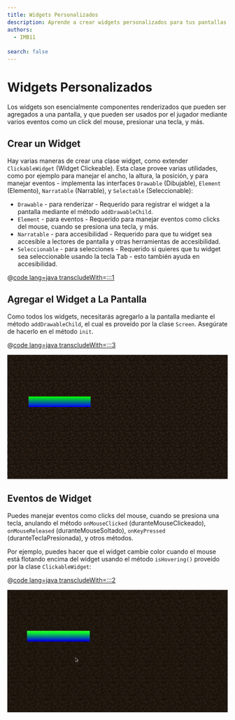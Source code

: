 ```yaml
---
title: Widgets Personalizados
description: Aprende a crear widgets personalizados para tus pantallas o menús.
authors:
  - IMB11

search: false
---
```


# Widgets Personalizados

Los widgets son esencialmente componentes renderizados que pueden ser agregados a una pantalla, y que pueden ser usados por el jugador mediante varios eventos como un click del mouse, presionar una tecla, y más.

## Crear un Widget

Hay varias maneras de crear una clase widget, como extender `ClickableWidget` (Widget Clickeable). Esta clase provee varias utilidades, como por ejemplo para manejar el ancho, la altura, la posición, y para manejar eventos - implementa las interfaces `Drawable` (Dibujable), `Element` (Elemento), `Narratable` (Narrable), y `Selectable` (Seleccionable):

- `Drawable` - para renderizar - Requerido para registrar el widget a la pantalla mediante el método `addDrawableChild`.
- `Element` - para eventos - Requerido para manejar eventos como clicks del mouse, cuando se presiona una tecla, y más.
- `Narratable` - para accesibilidad - Requerido para que tu widget sea accesible a lectores de pantalla y otras herramientas de accesibilidad.
- `Seleccionable` - para selecciones - Requerido si quieres que tu widget sea seleccionable usando la tecla <kbd>Tab</kbd> - esto también ayuda en accesibilidad.

@[code lang=java transcludeWith=:::1](@/reference/1.21/src/client/java/com/example/docs/rendering/screens/CustomWidget.java)

## Agregar el Widget a La Pantalla

Como todos los widgets, necesitarás agregarlo a la pantalla mediante el método `addDrawableChild`, el cual es proveído por la clase `Screen`. Asegúrate de hacerlo en el método `init`.

@[code lang=java transcludeWith=:::3](@/reference/1.21/src/client/java/com/example/docs/rendering/screens/CustomScreen.java)

![Widget personalizado en la pantalla](/assets/develop/rendering/gui/custom-widget-example.png)

## Eventos de Widget

Puedes manejar eventos como clicks del mouse, cuando se presiona una tecla, anulando el método `onMouseClicked` (duranteMouseClickeado), `onMouseReleased` (duranteMouseSoltado), `onKeyPressed` (duranteTeclaPresionada), y otros métodos.

Por ejemplo, puedes hacer que el widget cambie color cuando el mouse está flotando encima del widget usando el método `isHovering()` proveído por la clase `ClickableWidget`:

@[code lang=java transcludeWith=:::2](@/reference/1.21/src/client/java/com/example/docs/rendering/screens/CustomWidget.java)

![Ejemplo de Evento de Mouse Flotando](/assets/develop/rendering/gui/custom-widget-events.webp)
